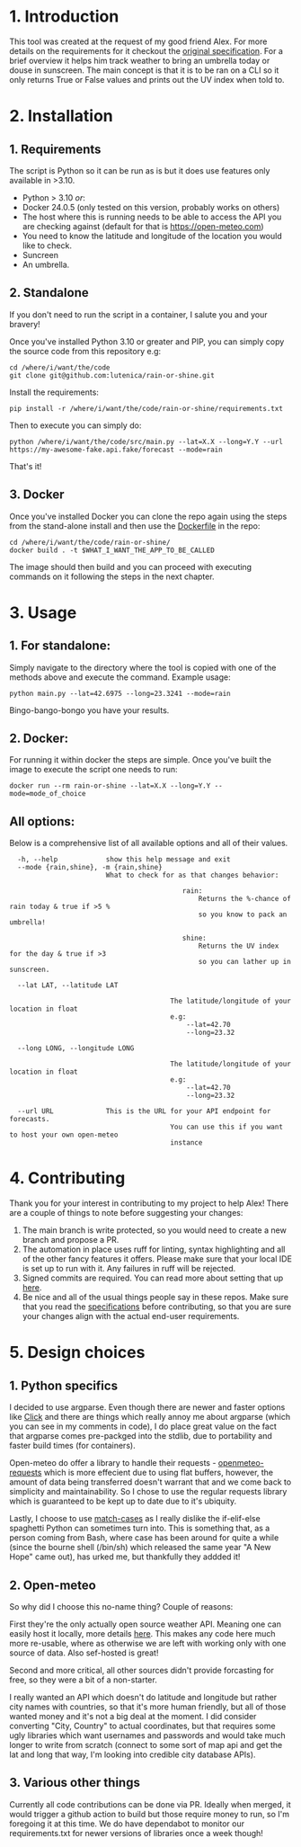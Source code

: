 # 1. Introduction
This tool was created at the request of my good friend Alex. For more details on the requirements for it checkout the [original specification](./spec.md).
For a brief overview it helps him track weather to bring an umbrella today or douse in sunscreen. The main concept is that it is to be ran on a CLI so it only returns True or False values and prints out the UV index when told to.
# 2. Installation
## 1. Requirements
The script is Python so it can be run as is but it does use features only available in >3.10. 
- Python > 3.10 *or*:
- Docker 24.0.5 (only tested on this version, probably works on others)
- The host where this is running needs to be able to access the API you are checking against (default for that is https://open-meteo.com)
- You need to know the latitude and longitude of the location you would like to check.
- Suncreen
- An umbrella.
## 2. Standalone
If you don't need to run the script in a container, I salute you and your bravery! 

Once you've installed Python 3.10 or greater and PIP, you can simply copy the source code from this repository e.g:

```
cd /where/i/want/the/code
git clone git@github.com:lutenica/rain-or-shine.git
```
Install the requirements:
```
pip install -r /where/i/want/the/code/rain-or-shine/requirements.txt
```
Then to execute you can simply do:
```
python /where/i/want/the/code/src/main.py --lat=X.X --long=Y.Y --url https://my-awesome-fake.api.fake/forecast --mode=rain
```
That's it!
## 3. Docker
Once you've installed Docker you can clone the repo again using the steps from the stand-alone install and then use the [Dockerfile](./Dockerfile) in the repo:
```
cd /where/i/want/the/code/rain-or-shine/
docker build . -t $WHAT_I_WANT_THE_APP_TO_BE_CALLED
```
The image should then build and you can proceed with executing commands on it following the steps in the next chapter.

# 3. Usage
## 1. For standalone:
Simply navigate to the directory where the tool is copied with one of the methods above and execute the command. Example usage:
```
python main.py --lat=42.6975 --long=23.3241 --mode=rain
```
Bingo-bango-bongo you have your results.
## 2. Docker:
For running it within docker the steps are simple. Once you've built the image to execute the script one needs to run:
```
docker run --rm rain-or-shine --lat=X.X --long=Y.Y --mode=mode_of_choice 
```
## All options:
Below is a comprehensive list of all available options and all of their values.
```
  -h, --help            show this help message and exit
  --mode {rain,shine}, -m {rain,shine}
                        What to check for as that changes behavior:

                                           rain:
                                               Returns the %-chance of rain today & true if >5 %
                                               so you know to pack an umbrella!

                                           shine:
                                               Returns the UV index for the day & true if >3
                                               so you can lather up in sunscreen.

  --lat LAT, --latitude LAT

                                        The latitude/longitude of your location in float
                                        e.g:
                                            --lat=42.70
                                            --long=23.32

  --long LONG, --longitude LONG

                                        The latitude/longitude of your location in float
                                        e.g:
                                            --lat=42.70
                                            --long=23.32

  --url URL             This is the URL for your API endpoint for forecasts.
                                        You can use this if you want to host your own open-meteo
                                        instance

```
# 4. Contributing
Thank you for your interest in contributing to my project to help Alex! There are a couple of things to note before suggesting your changes:
1. The main branch is write protected, so you would need to create a new branch and propose a PR.
2. The automation in place uses ruff for linting, syntax highlighting and all of the other fancy features it offers. Please make sure that your local IDE is set up to run with it. Any failures in ruff will be rejected.
3. Signed commits are required. You can read more about setting that up [here](https://docs.github.com/en/authentication/managing-commit-signature-verification/signing-commits).
4. Be nice and all of the usual things people say in these repos. Make sure that you read the [specifications](./spec.md) before contributing, so that you are sure your changes align with the actual end-user requirements.
# 5. Design choices
## 1. Python specifics
I decided to use argparse. Even though there are newer and faster options like [Click](https://click.palletsprojects.com/en/8.1.x/why/) and there are things which really annoy me about argparse (which you can see in my comments in code), I do place great value on the fact that argparse comes pre-packged into the stdlib, due to portability and faster build times (for containers).

Open-meteo do offer a library to handle their requests - [openmeteo-requests](https://pypi.org/project/openmeteo-requests/) which is more effecient due to using flat buffers, however, the amount of data being transferred doesn't warrant that and we come back to simplicity and maintainability. So I chose to use the regular requests library which is guaranteed to be kept up to date due to it's ubiquity.

Lastly, I choose to use [match-cases](https://docs.python.org/3/whatsnew/3.10.html#pep-634-structural-pattern-matching) as I really dislike the if-elif-else spaghetti Python can sometimes turn into. This is something that, as a person coming from Bash, where case has been around for quite a while (since the bourne shell (/bin/sh) which released the same year "A New Hope" came out), has urked me, but thankfully they addded it! 

## 2. Open-meteo
So why did I choose this no-name thing? Couple of reasons:

First they're the only actually open source weather API. Meaning one can easily host it locally, more details [here](https://github.com/open-meteo/open-meteo/tree/main). This makes any code here much more re-usable, where as otherwise we are left with working only with one source of data. Also sef-hosted is great! 

Second and more critical, all other sources didn't provide forcasting for free, so they were a bit of a non-starter. 

I really wanted an API which doesn't do latitude and longitude but rather city names with countries, so that it's more human friendly, but all of those wanted money and it's not a big deal at the moment. I did consider converting "City, Country" to actual coordinates, but that requires some ugly libraries which want usernames and passwords and would take much longer to write from scratch (connect to some sort of map api and get the lat and long that way, I'm looking into credible city database APIs).

## 3. Various other things
Currently all code contributions can be done via PR. Ideally when merged, it would trigger a github action to build but those require money to run, so I'm foregoing it at this time. We do have dependabot to monitor our requirements.txt for newer versions of libraries once a week though!
